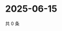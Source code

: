 # 2025-06-15

共 0 条

<!-- BEGIN ZHIHUQUESTIONS -->
<!-- 最后更新时间 Sun Jun 15 2025 20:19:53 GMT+0800 (China Standard Time) -->

<!-- END ZHIHUQUESTIONS -->
